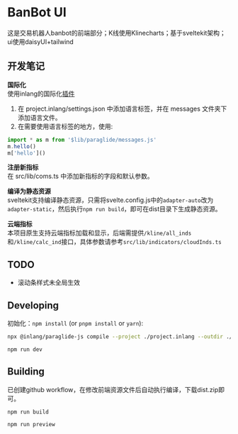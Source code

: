 # BanBot UI
这是交易机器人banbot的前端部分；K线使用Klinecharts；基于sveltekit架构；ui使用daisyUI+tailwind

## 开发笔记
**国际化**  
使用inlang的国际化[插件](https://inlang.com/m/gerre34r/library-inlang-paraglideJs/sveltekit)
1. 在 project.inlang/settings.json 中添加语言标签，并在 messages 文件夹下添加语言文件。
2. 在需要使用语言标签的地方，使用:
```typescript
import * as m from '$lib/paraglide/messages.js'
m.hello()
m['hello']()
```

**注册新指标**  
在 src/lib/coms.ts 中添加新指标的字段和默认参数。

**编译为静态资源**  
sveltekit支持编译静态资源，只需将svelte.config.js中的`adapter-auto`改为`adapter-static`，然后执行`npm run build`，即可在dist目录下生成静态资源。

**云端指标**  
本项目原生支持云端指标加载和显示，后端需提供`/kline/all_inds`和`/kline/calc_ind`接口，具体参数请参考`src/lib/indicators/cloudInds.ts`

## TODO
* 滚动条样式未全局生效

## Developing
初始化：`npm install` (or `pnpm install` or `yarn`):

```bash
npx @inlang/paraglide-js compile --project ./project.inlang --outdir ./src/lib/paraglide

npm run dev
```

## Building
已创建github workflow，在修改前端资源文件后自动执行编译，下载dist.zip即可。 
```bash
npm run build

npm run preview
```
